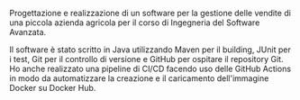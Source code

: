 Progettazione e realizzazione di un software per la gestione delle vendite di una piccola azienda agricola per il corso di Ingegneria del Software Avanzata.

Il software è stato scritto in Java utilizzando Maven per il building, JUnit per i test, Git per il controllo di versione e GitHub per ospitare il repository Git.
Ho anche realizzato una pipeline di CI/CD facendo uso delle GitHub Actions in modo da automatizzare la creazione e il caricamento dell'immagine Docker su Docker Hub.
